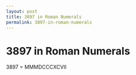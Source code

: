 ```yaml
---
layout: post
title: 3897 in Roman Numerals
permalink: 3897-in-roman-numerals
---
```


# 3897 in Roman Numerals

3897 = MMMDCCCXCVII
